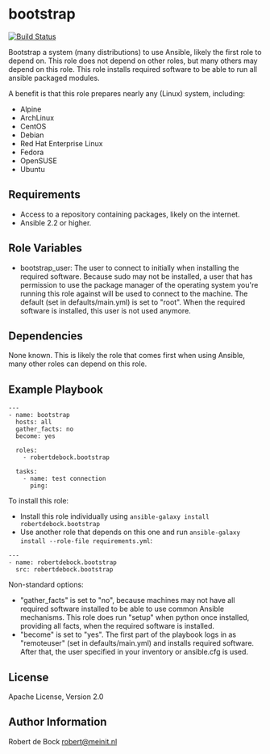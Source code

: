 bootstrap
=========

[![Build Status](https://travis-ci.org/robertdebock/ansible-role-bootstrap.svg?branch=master)](https://travis-ci.org/robertdebock/ansible-role-bootstrap)

Bootstrap a system (many distributions) to use Ansible, likely the first role to depend on. This role does not depend on other roles, but many others may depend on this role.
This role installs required software to be able to run all ansible packaged modules.

A benefit is that this role prepares nearly any (Linux) system, including:
- Alpine
- ArchLinux
- CentOS
- Debian
- Red Hat Enterprise Linux
- Fedora
- OpenSUSE
- Ubuntu

Requirements
------------

- Access to a repository containing packages, likely on the internet.
- Ansible 2.2 or higher.

Role Variables
--------------

- bootstrap_user: The user to connect to initially when installing the required software. Because sudo may not be installed, a user that has permission to use the package manager of the operating system you're running this role against will be used to connect to the machine. The default (set in defaults/main.yml) is set to "root". When the required software is installed, this user is not used anymore.

Dependencies
------------

None known. This is likely the role that comes first when using Ansible, many other roles can depend on this role.

Example Playbook
----------------

```
---
- name: bootstrap
  hosts: all
  gather_facts: no
  become: yes

  roles:
    - robertdebock.bootstrap

  tasks:
    - name: test connection
      ping:
```

To install this role:
- Install this role individually using `ansible-galaxy install robertdebock.bootstrap`
- Use another role that depends on this one and run `ansible-galaxy install --role-file requirements.yml`:

```
---
- name: robertdebock.bootstrap
  src: robertdebock.bootstrap
```

Non-standard options:
- "gather_facts" is set to "no", because machines may not have all required software installed to be able to use common Ansible mechanisms. This role does run "setup" when python once installed, providing all facts, when the required software is installed.
- "become" is set to "yes". The first part of the playbook logs in as "remoteuser" (set in defaults/main.yml) and installs required software. After that, the user specified in your inventory or ansible.cfg is used.

License
-------

Apache License, Version 2.0

Author Information
------------------

Robert de Bock <robert@meinit.nl>
